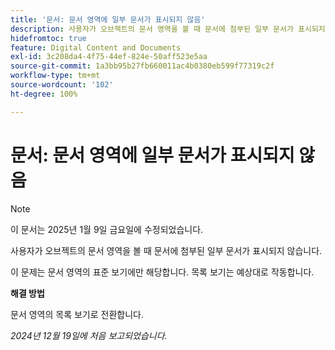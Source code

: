 ```yaml
---
title: '문서: 문서 영역에 일부 문서가 표시되지 않음'
description: 사용자가 오브젝트의 문서 영역을 볼 때 문서에 첨부된 일부 문서가 표시되지 않습니다. 해결 방법을 사용할 수 있습니다.
hidefromtoc: true
feature: Digital Content and Documents
exl-id: 3c208da4-4f75-44ef-824e-50aff523e5aa
source-git-commit: 1a3bb95b27fb660011ac4b0380eb599f77319c2f
workflow-type: tm+mt
source-wordcount: '102'
ht-degree: 100%

---
```


# 문서: 문서 영역에 일부 문서가 표시되지 않음

>[!NOTE]
>
>이 문서는 2025년 1월 9일 금요일에 수정되었습니다.

사용자가 오브젝트의 문서 영역을 볼 때 문서에 첨부된 일부 문서가 표시되지 않습니다.

이 문제는 문서 영역의 표준 보기에만 해당합니다. 목록 보기는 예상대로 작동합니다.

**해결 방법**

문서 영역의 목록 보기로 전환합니다.

_2024년 12월 19일에 처음 보고되었습니다._
